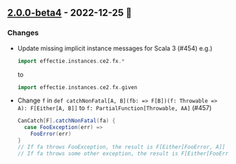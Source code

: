 ## [2.0.0-beta4](https://github.com/Kevin-Lee/effectie/issues?q=is%3Aissue+is%3Aclosed+milestone%3Av2-m1+closed%3A2022-11-14..2022-12-25) - 2022-12-25 🎄

### Changes
* Update missing implicit instance messages for Scala 3 (#454)
  e.g.)
  ```scala
  import effectie.instances.ce2.fx.*
  ```
  to
  ```scala
  import effectie.instances.ce2.fx.given
  ```
* Change `f` in `def catchNonFatal[A, B](fb: => F[B])(f: Throwable => A): F[Either[A, B]]` to `f: PartialFunction[Throwable, AA]` (#457)
  ```scala
  CanCatch[F].catchNonFatal(fa) {
    case FooException(err) =>
      FooError(err)
  }
  // If fa throws FooException, the result is F[Either[FooError, A]]
  // If fa throws some other exception, the result is F[Either[FooError, A]] but it's actually the same as errorOf[Either[FooError, A]](theException) so the exception is not caught in Either.
  ```
